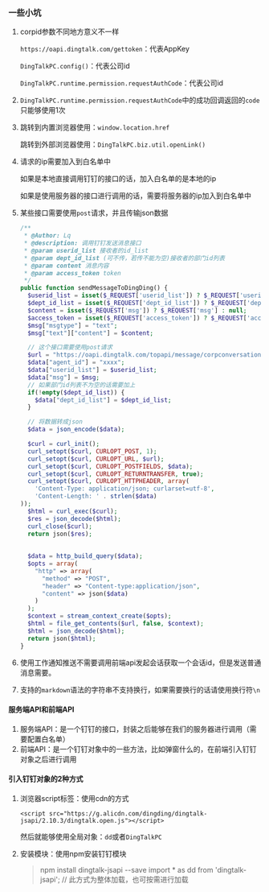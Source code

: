 <!--
 * @Date: 2020-09-02 11:26:07
 * @LastEditors: Lq
 * @LastEditTime: 2020-09-08 15:33:44
 * @FilePath: /learnningNotes/接入钉钉/index.md
-->
### 一些小坑

1. corpid参数不同地方意义不一样

    `https://oapi.dingtalk.com/gettoken`：代表AppKey  
    
    `DingTalkPC.config()`：代表公司id   

    `DingTalkPC.runtime.permission.requestAuthCode`：代表公司id

2. `DingTalkPC.runtime.permission.requestAuthCode`中的成功回调返回的`code`只能够使用1次


3. 跳转到内置浏览器使用：`window.location.href`

    跳转到外部浏览器使用：`DingTalkPC.biz.util.openLink()`

4. 请求的ip需要加入到白名单中

    如果是本地直接调用钉钉的接口的话，加入白名单的是本地的ip

    如果是使用服务器的接口进行调用的话，需要将服务器的ip加入到白名单中

5. 某些接口需要使用`post`请求，并且传输json数据  

    ```php
    /**
     * @Author: Lq
     * @description: 调用钉钉发送消息接口
     * @param userid_list 接收者的id_list
     * @param dept_id_list (可不传，若传不能为空)接收者的部门id列表
     * @param content 消息内容
     * @param access_token token
     */    
    public function sendMessageToDingDing() {      
      $userid_list = isset($_REQUEST['userid_list']) ? $_REQUEST['userid_list'] : null;
      $dept_id_list = isset($_REQUEST['dept_id_list']) ? $_REQUEST['dept_id_list'] : null;
      $content = isset($_REQUEST['msg']) ? $_REQUEST['msg'] : null;
      $access_token = isset($_REQUEST['access_token']) ? $_REQUEST['access_token'] : null;
      $msg["msgtype"] = "text";
      $msg["text"]["content"] = $content;

      // 这个接口需要使用post请求
      $url = "https://oapi.dingtalk.com/topapi/message/corpconversation/asyncsend_v2?access_token=".$access_token;
      $data["agent_id"] = "xxxx";
      $data["userid_list"] = $userid_list;
      $data["msg"] = $msg;
      // 如果部门id列表不为空的话需要加上
      if(!empty($dept_id_list)) {
        $data["dept_id_list"] = $dept_id_list;
      }

      // 将数据转成json
      $data = json_encode($data);

      $curl = curl_init(); 
      curl_setopt($curl, CURLOPT_POST, 1); 
      curl_setopt($curl, CURLOPT_URL, $url); 
      curl_setopt($curl, CURLOPT_POSTFIELDS, $data); 
      curl_setopt($curl, CURLOPT_RETURNTRANSFER, true);
      curl_setopt($curl, CURLOPT_HTTPHEADER, array(
        'Content-Type: application/json; curlarset=utf-8',
        'Content-Length: ' . strlen($data)
    ));
      $html = curl_exec($curl); 
      $res = json_decode($html);
      curl_close($curl); 
      return json($res);
      
      
      $data = http_build_query($data);
      $opts = array(
        "http" => array(
          "method" => "POST",
          "header" => "Content-type:application/json",
          "content" => json($data)
        )
      );
      $context = stream_context_create($opts);
      $html = file_get_contents($url, false, $context);
      $html = json_decode($html);
      return json($html);
    }
    ```

6. 使用工作通知推送不需要调用前端api发起会话获取一个会话id，但是发送普通消息需要。

7. 支持的`markdown`语法的字符串不支持换行，如果需要换行的话请使用换行符`\n`

#### 服务端API和前端API

1. 服务端API：是一个钉钉的接口，封装之后能够在我们的服务器进行调用（需要配置白名单）
2. 前端API：是一个钉钉对象中的一些方法，比如弹窗什么的，在前端引入钉钉对象之后进行调用

#### 引入钉钉对象的2种方式

1. 浏览器script标签：使用cdn的方式  

    `<script src="https://g.alicdn.com/dingding/dingtalk-jsapi/2.10.3/dingtalk.open.js"></script>`

    然后就能够使用全局对象：`dd`或者`DingTalkPC`

2. 安装模块：使用npm安装钉钉模块

    > npm install dingtalk-jsapi --save
    > import * as dd from 'dingtalk-jsapi'; // 此方式为整体加载，也可按需进行加载




